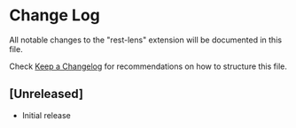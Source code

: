 # Change Log

All notable changes to the "rest-lens" extension will be documented in this file.

Check [Keep a Changelog](http://keepachangelog.com/) for recommendations on how to structure this file.

## [Unreleased]

- Initial release
